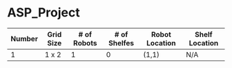 # ASP_Project

| Number | Grid Size | # of Robots | # of Shelfes | Robot Location | Shelf Location | 
| -------|-----------|-------------|--------------|----------------|----------------|
| 1 | 1 x 2 | 1 | 0 | (1,1) | N/A |
